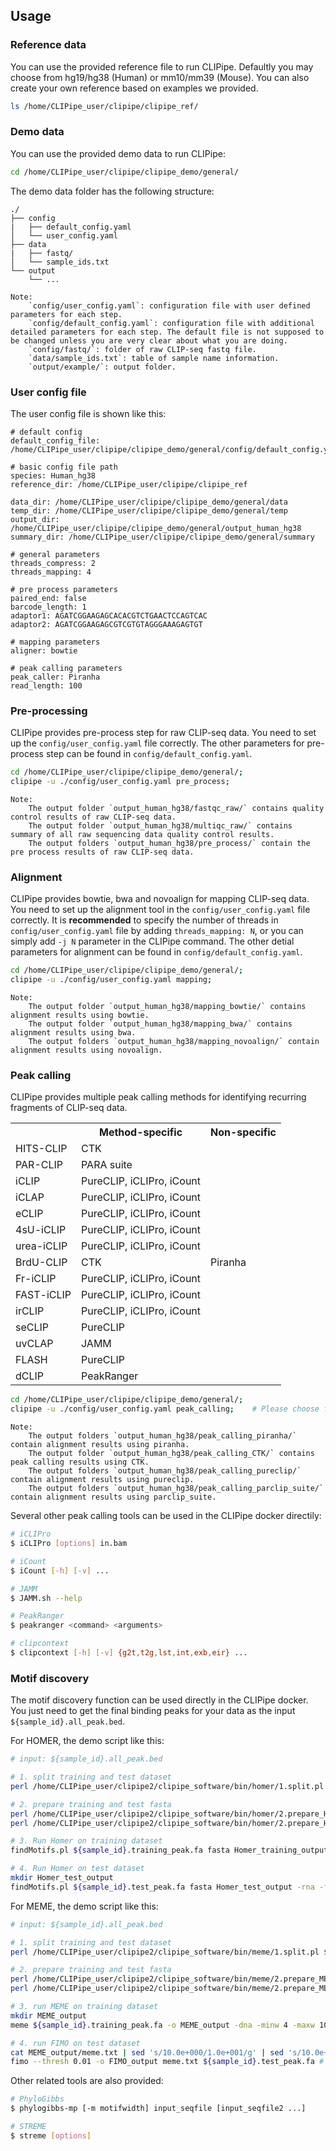 ## Usage

### Reference data

You can use the provided reference file to run CLIPipe. Defaultly you may choose from hg19/hg38 (Human) or mm10/mm39 (Mouse). You can also create your own reference based on examples we provided.

```bash
ls /home/CLIPipe_user/clipipe/clipipe_ref/
```

### Demo data

You can use the provided demo data to run CLIPipe:

```bash
cd /home/CLIPipe_user/clipipe/clipipe_demo/general/
```

The demo data folder has the following structure:

```text
./
├── config
|   ├── default_config.yaml
│   └── user_config.yaml
├── data
|   ├── fastq/
│   └── sample_ids.txt
└── output
    └── ...
```

```text
Note:
    `config/user_config.yaml`: configuration file with user defined parameters for each step.
    `config/default_config.yaml`: configuration file with additional detailed parameters for each step. The default file is not supposed to be changed unless you are very clear about what you are doing.
    `config/fastq/`: folder of raw CLIP-seq fastq file.
    `data/sample_ids.txt`: table of sample name information.
    `output/example/`: output folder.
```

### User config file
The user config file is shown like this:
```text
# default config
default_config_file: /home/CLIPipe_user/clipipe/clipipe_demo/general/config/default_config.yaml

# basic config file path
species: Human_hg38
reference_dir: /home/CLIPipe_user/clipipe/clipipe_ref

data_dir: /home/CLIPipe_user/clipipe/clipipe_demo/general/data
temp_dir: /home/CLIPipe_user/clipipe/clipipe_demo/general/temp
output_dir: /home/CLIPipe_user/clipipe/clipipe_demo/general/output_human_hg38
summary_dir: /home/CLIPipe_user/clipipe/clipipe_demo/general/summary

# general parameters
threads_compress: 2
threads_mapping: 4

# pre process parameters
paired_end: false
barcode_length: 1
adaptor1: AGATCGGAAGAGCACACGTCTGAACTCCAGTCAC
adaptor2: AGATCGGAAGAGCGTCGTGTAGGGAAAGAGTGT

# mapping parameters
aligner: bowtie

# peak calling parameters
peak_caller: Piranha
read_length: 100
```

### Pre-processing

CLIPipe provides pre-process step for raw CLIP-seq data. You need to set up the `config/user_config.yaml` file correctly. The other parameters for pre-process step can be found in `config/default_config.yaml`.

```bash
cd /home/CLIPipe_user/clipipe/clipipe_demo/general/;
clipipe -u ./config/user_config.yaml pre_process;
```

```text
Note:
    The output folder `output_human_hg38/fastqc_raw/` contains quality control results of raw CLIP-seq data.
    The output folder `output_human_hg38/multiqc_raw/` contains summary of all raw sequencing data quality control results.
    The output folders `output_human_hg38/pre_process/` contain the pre process results of raw CLIP-seq data.
```

### Alignment

CLIPipe provides bowtie, bwa and novoalign for mapping CLIP-seq data. You need to set up the alignment tool in the `config/user_config.yaml` file correctly. It is **recommended** to specify the number of threads in `config/user_config.yaml` file by adding `threads_mapping: N`, or you can simply add `-j N` parameter in the CLIPipe command. The other detial parameters for alignment can be found in `config/default_config.yaml`.

```bash
cd /home/CLIPipe_user/clipipe/clipipe_demo/general/;
clipipe -u ./config/user_config.yaml mapping;
```

```text
Note:
    The output folder `output_human_hg38/mapping_bowtie/` contains alignment results using bowtie.
    The output folder `output_human_hg38/mapping_bwa/` contains alignment results using bwa.
    The output folders `output_human_hg38/mapping_novoalign/` contain alignment results using novoalign.
```

### Peak calling

CLIPipe provides multiple peak calling methods for identifying recurring fragments of CLIP-seq data.

<table>
    <tr>
        <th></th>
        <th>Method-specific</th>
        <th>Non-specific</th>
    </tr>
    <tr>
        <td>HITS-CLIP</td>
        <td>CTK</td>
        <td rowspan="15">Piranha</td>
    </tr>
    <tr>
        <td>PAR-CLIP</td>
        <td>PARA suite</td>
    </tr>
    <tr>
        <td>iCLIP</td>
        <td>PureCLIP, iCLIPro, iCount</td>
    </tr>
    <tr>
        <td>iCLAP</td>
        <td>PureCLIP, iCLIPro, iCount</td>
    </tr>
    <tr>
        <td>eCLIP</td>
        <td>PureCLIP, iCLIPro, iCount</td>
    </tr>
    <tr>
        <td>4sU-iCLIP</td>
        <td>PureCLIP, iCLIPro, iCount</td>
    </tr>
    <tr>
        <td>urea-iCLIP</td>
        <td>PureCLIP, iCLIPro, iCount</td>
    </tr>
    <tr>
        <td>BrdU-CLIP</td>
        <td>CTK</td>
    </tr>
    <tr>
        <td>Fr-iCLIP</td>
        <td>PureCLIP, iCLIPro, iCount</td>
    </tr>
    <tr>
        <td>FAST-iCLIP</td>
        <td>PureCLIP, iCLIPro, iCount</td>
    </tr>
    <tr>
        <td>irCLIP</td>
        <td>PureCLIP, iCLIPro, iCount</td>
    </tr>
    <tr>
        <td>seCLIP</td>
        <td>PureCLIP</td>
    </tr>
    <tr>
        <td>uvCLAP</td>
        <td>JAMM</td>
    </tr>
    <tr>
        <td>FLASH</td>
        <td>PureCLIP</td>
    </tr>
    <tr>
        <td>dCLIP</td>
        <td>PeakRanger</td>
    </tr>
</table>


```bash
cd /home/CLIPipe_user/clipipe/clipipe_demo/general/;
clipipe -u ./config/user_config.yaml peak_calling;    # Please choose from Piranha(mapping method: biwtie) CTK(mapping method: novoalign) PureCLIP(mapping method: biwtie) parclip_suite(do not need mapping step)
```

```text
Note:
    The output folders `output_human_hg38/peak_calling_piranha/` contain alignment results using piranha.
    The output folder `output_human_hg38/peak_calling_CTK/` contains peak calling results using CTK.
    The output folders `output_human_hg38/peak_calling_pureclip/` contain alignment results using pureclip.
    The output folders `output_human_hg38/peak_calling_parclip_suite/` contain alignment results using parclip_suite.
```

Several other peak calling tools can be used in the CLIPipe docker directily:

```bash
# iCLIPro
$ iCLIPro [options] in.bam

# iCount
$ iCount [-h] [-v] ...

# JAMM
$ JAMM.sh --help

# PeakRanger
$ peakranger <command> <arguments>

# clipcontext
$ clipcontext [-h] [-v] {g2t,t2g,lst,int,exb,eir} ...
```

### Motif discovery

The motif discovery function can be used directly in the CLIPipe docker. You just need to get the final binding peaks for your data as the input `${sample_id}.all_peak.bed`.

For HOMER, the demo script like this:

```bash
# input: ${sample_id}.all_peak.bed

# 1. split training and test dataset
perl /home/CLIPipe_user/clipipe2/clipipe_software/bin/homer/1.split.pl ${sample_id}.all_peak.bed

# 2. prepare training and test fasta
perl /home/CLIPipe_user/clipipe2/clipipe_software/bin/homer/2.prepare_Homer.pl ${sample_id} training ${genome_fasta}
perl /home/CLIPipe_user/clipipe2/clipipe_software/bin/homer/2.prepare_Homer.pl ${sample_id} test ${genome_fasta}

# 3. Run Homer on training dataset
findMotifs.pl ${sample_id}.training_peak.fa fasta Homer_training_output -len 4,5,6,7,8,9,10 -rna # the number of len could change

# 4. Run Homer on test dataset
mkdir Homer_test_output
findMotifs.pl ${sample_id}.test_peak.fa fasta Homer_test_output -rna -find Homer_training_output/homerMotifs.all.motifs > Homer_test_output/count.txt

```

For MEME, the demo script like this:

```bash
# input: ${sample_id}.all_peak.bed

# 1. split training and test dataset
perl /home/CLIPipe_user/clipipe2/clipipe_software/bin/meme/1.split.pl ${sample_id}.all_peak.bed

# 2. prepare training and test fasta
perl /home/CLIPipe_user/clipipe2/clipipe_software/bin/meme/2.prepare_MEME.pl ${sample_id} training ${genome_fasta}
perl /home/CLIPipe_user/clipipe2/clipipe_software/bin/meme/2.prepare_MEME.pl ${sample_id} test ${genome_fasta}

# 3. run MEME on training dataset
mkdir MEME_output
meme ${sample_id}.training_peak.fa -o MEME_output -dna -minw 4 -maxw 10 -nmotifs 25 # the number of minw, maxw and nmotifs could change

# 4. run FIMO on test dataset
cat MEME_output/meme.txt | sed 's/10.0e+000/1.0e+001/g' | sed 's/10.0e+001/1.0e+002/g' | sed 's/10.0e+002/1.0e+003/g' | sed 's/10.0e+003/1.0e+004/g' | sed 's/10.0e+004/1.0e+005/g' | sed 's/10.0e+005/1.0e+006/g' | sed 's/10.0e+006/1.0e+007/g' | sed 's/10.0e+007/1.0e+008/g' | sed 's/10.0e+008/1.0e+009/g' | sed 's/10.0e+009/1.0e+010/g' | sed 's/10.0e+010/1.0e+011/g' > meme.txt
fimo --thresh 0.01 -o FIMO_output meme.txt ${sample_id}.test_peak.fa # the number of thresh could change

```

Other related tools are also provided:

```bash
# PhyloGibbs
$ phylogibbs-mp [-m motifwidth] input_seqfile [input_seqfile2 ...]

# STREME
$ streme [options]
```
